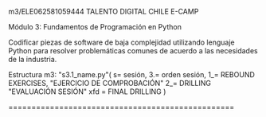 m3/ELE062581059444 TALENTO DIGITAL CHILE E-CAMP

Módulo 3: Fundamentos de Programación en Python

Codificar piezas de software de baja complejidad utilizando lenguaje Python
para resolver problemáticas comunes de acuerdo a las necesidades de la industria.

Estructura m3:
"s3.1_name.py"(
s= sesión,
3.= orden sesión,
1_= REBOUND EXERCISES, "EJERCICIO DE COMPROBACIÓN"
2_= DRILLING "EVALUACIÓN SESIÓN"
xfd = FINAL DRILLING
)

=================================================
